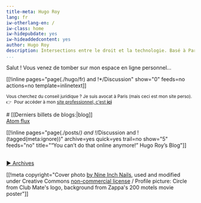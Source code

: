 ```yaml
---
title-meta: Hugo Roy
lang: fr
iw-otherlang-en: /
iw-class: home
iw-hidepubdate: yes
iw-hideaddedcontent: yes
author: Hugo Roy
description: Intersections entre le droit et la technologie. Basé à Paris.
...
```



Salut ! Vous venez de tomber sur mon espace en ligne personnel...

[[!inline pages="page(./hugo/fr) and !*/Discussion" show="0" feeds=no actions=no template=inlinetext]]

<small>Vous cherchez du conseil juridique ? Je suis avocat à Paris (mais ceci est mon site perso).  
👉  Pour accéder à mon 
<a href="https://avocat.hroy.eu" class="external-link">site professionnel, c'est **ici**</a></small>

<section class="recent-blog-posts">
# [[Derniers billets de blogs:|blog]]

<div class="subscribers"><a class="feedbutton atom btn btn-xs btn-warning" type="application/atom+xml" rel="alternate" title="Blog (Atom feed)" href="/blog/index.atom"><span class="feed-link hide">Atom</span> flux</a></div>

[[!inline pages="page(./posts/*) and !*/Discussion and !(tagged(meta:ignore))" archive=yes quick=yes trail=no show="5" feeds="no" title="“You can’t do that online anymore!” Hugo Roy’s Blog"]]

<br>[▶ Archives](/archives/)
</section>

[[!meta copyright="Cover photo [by Nine Inch Nails](http://www.flickr.com/photos/nineinchnails/7376287586/),
used and modified under Creative Commons [non-commercial license](http://creativecommons.org/licenses/by-nc-sa/2.0/deed.fr) / Profile picture: Circle from Club Mate's logo, background from Zappa's 200 motels movie poster"]]
